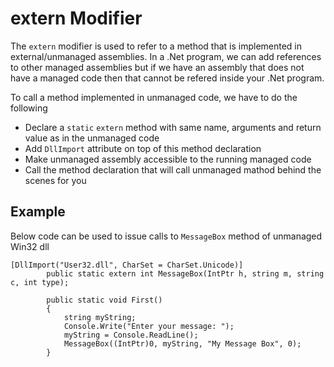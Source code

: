 # extern Modifier
 
The `extern` modifier is used to refer to a method that is implemented in external/unmanaged assemblies. In a .Net program, we can add references to other managed assemblies but if we have an assembly that does not have a managed code then that cannot be refered inside your .Net program.

To call a method implemented in unmanaged code, we have to do the following
* Declare a `static` `extern` method with same name, arguments and return value as in the unmanaged code
* Add `DllImport` attribute on top of this method declaration
* Make unmanaged assembly accessible to the running managed code
* Call the method declaration that will call unmanaged mathod behind the scenes for you

## Example
Below code can be used to issue calls to `MessageBox` method of unmanaged Win32 dll  
```
[DllImport("User32.dll", CharSet = CharSet.Unicode)]
        public static extern int MessageBox(IntPtr h, string m, string c, int type);

        public static void First()
        {
            string myString;
            Console.Write("Enter your message: ");
            myString = Console.ReadLine();
            MessageBox((IntPtr)0, myString, "My Message Box", 0);
        }
```
